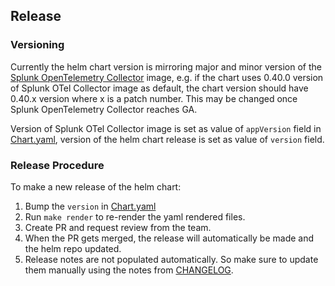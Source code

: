 ## Release

### Versioning

Currently the helm chart version is mirroring major and minor version of the [Splunk OpenTelemetry
Collector](https://github.com/signalfx/splunk-otel-collector) image, e.g. if the chart uses 0.40.0 version of
Splunk OTel Collector image as default, the chart version should have 0.40.x version where x is a patch number.
This may be changed once Splunk OpenTelemetry Collector reaches GA.

Version of Splunk OTel Collector image is set as value of `appVersion` field in
[Chart.yaml](helm-charts/splunk-otel-collector/Chart.yaml), version of the helm chart release is set as value
of `version` field.

### Release Procedure

To make a new release of the helm chart:
1. Bump the `version` in [Chart.yaml](helm-charts/splunk-otel-collector/Chart.yaml)
2. Run `make render` to re-render the yaml rendered files.
3. Create PR and request review from the team.
4. When the PR gets merged, the release will automatically be made and the helm repo updated.
5. Release notes are not populated automatically. So make sure to update them manually using the notes from
   [CHANGELOG](./CHANGELOG.md).
